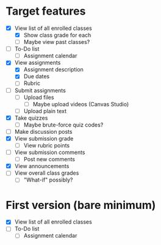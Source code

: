 # Target features
- [x] View list of all enrolled classes
    - [x] Show class grade for each
    - [ ] Maybe view past classes?
- [ ] To-Do list
    - [ ] Assignment calendar
- [x] View assignments
    - [x] Assignment description
    - [x] Due dates
    - [ ] Rubric
- [ ] Submit assignments
    - [ ] Upload files
        - [ ] Maybe upload videos (Canvas Studio)
    - [ ] Upload plain text
- [x] Take quizzes
    - [ ]  Maybe brute-force quiz codes?
- [ ] Make discussion posts
- [x] View submission grade
    - [ ] View rubric points
- [ ] View submission comments
    - [ ] Post new comments
- [x] View announcements
- [ ] View overall class grades
    - [ ] "What-if" possibly?

# First version (bare minimum)
- [x] View list of all enrolled classes
- [ ] To-Do list
    - [ ] Assignment calendar